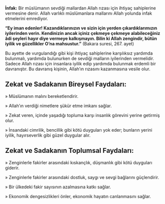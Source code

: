 [//]: # (# Zekat ve Sadakanın Faydaları)

**İnfak:** Bir müslümanın sevdiği mallardan Allah rızası için ihtiyaç sahiplerine vermesine denir. Allah varlıklı müslümanlara mallarını Allah yolunda infak etmelerini emrediyor.

**“Ey iman edenler! Kazandıklarınızın ve sizin için yerden çıkardıklarımızın iyilerinden verin. Kendinizin ancak içiniz çekmeye çekmeye alabileceğiniz âdi şeyleri hayır diye vermeye kalkışmayın. Bilin ki Allah zengindir, bütün iyilik ve güzellikler O’na mahsustur.”** (Bakara suresi, 267. ayet)

Bu ayette de vurgulandığı gibi kişi ihtiyaç sahiplerine karşılıksız yardımda bulunmalı, yardımda bulunurken de sevdiği malların iyilerinden vermelidir. Sadece Allah rızası için insanlara iyilik edip yardımda bulunmak erdemli bir davranıştır. Bu davranış kişinin, Allah’ın rızasını kazanmasına vesile olur.

## **Zekat ve Sadakanın Bireysel Faydaları:**

» Müslümanın malını bereketlendirir.

» Allah’ın verdiği nimetlere şükür etme imkanı sağlar.

» Zekat veren, içinde yaşadığı topluma karşı insanlık görevini yerine getirmiş olur.

» İnsandaki cimrilik, bencillik gibi kötü duyguları yok eder; bunların yerini iyilik, hayırseverlik gibi güzel duygular alır.

## **Zekat ve Sadakanın Toplumsal Faydaları:**

» Zenginlerle fakirler arasındaki kıskançlık, düşmanlık gibi kötü duyguları giderir.

» Zenginlerle fakirler arasındaki dostluk, saygı ve sevgi bağlarını güçlendirir.

» Bir ülkedeki fakir sayısının azalmasına katkı sağlar.

» Ekonomik dengesizlikleri önler, ekonomik hayatın canlanmasını sağlar.
